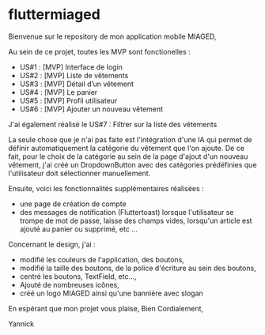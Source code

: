 # fluttermiaged

Bienvenue sur le repository de mon application mobile MIAGED,

Au sein de ce projet, toutes les MVP sont fonctionelles :
-  US#1 : [MVP] Interface de login
-  US#2 : [MVP] Liste de vêtements
-  US#3 : [MVP] Détail d’un vêtement
-  US#4 : [MVP] Le panier
-  US#5 : [MVP] Profil utilisateur
-  US#6 : [MVP] Ajouter un nouveau vêtement   

J'ai également réalisé le US#7 : Filtrer sur la liste des vêtements 

La seule chose que je n'ai pas faite est l'intégration d'une IA qui permet de définir automatiquement la catégorie du vêtement que l'on ajoute.
De ce fait, pour le choix de la catégorie au sein de la page d'ajout d'un nouveau vêtement, j'ai créé un DropdownButton avec des catégories prédéfinies que l'utilisateur doit sélectionner manuellement.

Ensuite, voici les fonctionnalités supplémentaires réalisées :
- une page de création de compte
- des messages de notification (Fluttertoast) lorsque l'utilisateur se trompe de mot de passe, laisse des champs vides, lorsqu'un article est ajouté au panier ou supprimé, etc ... 

Concernant le design, j'ai :
- modifié les couleurs de l'application, des boutons,
- modifié la taille des boutons, de la police d'écriture au sein des boutons,
- centré les boutons, TextField, etc...,
- Ajouté de nombreuses icônes,
- créé un logo MIAGED ainsi qu'une bannière avec slogan

En espérant que mon projet vous plaise,
Bien Cordialement,

Yannick
